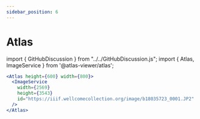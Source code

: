 ```yaml
---
sidebar_position: 6
---
```


# Atlas

import { GitHubDiscussion } from "../../GitHubDiscussion.js";
import { Atlas, ImageService } from '@atlas-viewer/atlas';

```jsx
<Atlas height={600} width={800}>
  <ImageService
    width={2569}
    height={3543}
    id="https://iiif.wellcomecollection.org/image/b18035723_0001.JP2"
  />
</Atlas>
```

<Atlas height={600} width={800}>
  <ImageService
    width={2569}
    height={3543}
    id="https://iiif.wellcomecollection.org/image/b18035723_0001.JP2"
  />
</Atlas>



